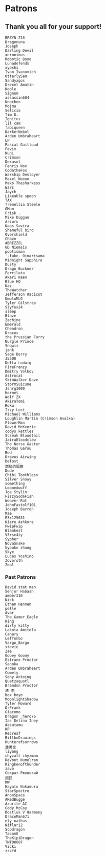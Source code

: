 # Patrons
## Thank you all for your support!
	BRZYN-Z18
	Dragonuna
	Joseph
	Darling Devil
	xeronious
	Robotic Boyo
	Lunadefends
	xyoshi
	Ivan Ivanovich
	OtterlySam
	Sandyagos
	Drexel Amatin
	Koole
	Signum
	assassin604
	Knochen
	Mojma
	Selicia
	Tim D.
	Ignitus
	lil cam
	fabiqueen
	DarkerNebel
	Arden Umbraheart
	LP
	Pascal Gailloud
	Fevix
	Kuni
	Crimson
	Dexasol
	Fenris Nox
	CodatheFox
	Warship Destoyer
	Maxel Noone
	Mako Thesharkess
	Ears
	Jaych
	Likeable spoon
	TAX
	Tremellia Steele
	GMan
	Frisk .
	Mike Duggan
	Arzuru
	Kaos Savira
	Shameful bird
	Overshield
	Chazo
	ABREZZEL
	GD Niemsis
	pootisman
	'-fake- Oinarisama
	Midnight Sapphire
	Dusty
	Drago Buckner
	Ferrilata
	Akari Kaen
	Blue HQ
	Kaz
	TheWatcher
	Jefferson Racicot
	UmoluMLG
	Tyler Gilstrap
	Slyfox24
	sleep
	Blaze
	Zachine
	Emerald
	Chendron
	Dracos
	the Prussian Furry
	Nurgle Prince
	Snqwii
	jank
	Sage Berry
	J5500
	Delta Ludwig
	FireFrenzy
	Dmitry Volkov
	Astrocat
	SkinWalker Dave
	StormSuicune
	Jsnrg3000
	hornet
	Wolf ZX
	AkiraTomi
	Roku
	Izzy Luci
	Michael Williams
	Loughlin Martin (Crimson Avalka)
	FlowerMan
	David McKenzie
	codys kettles
	Screak Bloodtail
	JairaBloodclaw
	The_Norse_Gaster
	Thomas Garou
	Red
	Dravus Airwing
	belost_
	燃烧的狐狸
	Dude
	Chibi Toothless
	Silver Snowy
	something
	Leanedwuff
	Joe Stylin'
	FizzySodaFish
	Weaver-Rat
	JohnFastolf101
	Joseph Barron
	Mae
	E3x125631
	Kiero Ashkore
	FwipFwip
	Blankest
	V3rse4ty
	Sypher
	NovaSnake
	kyouko zhang
	Skye
	Lucas Yoshino
	Zovoroth
	Zeal
### Past Patrons
	David stat man
	Senjor Habash
	amber310
	Nick
	Ethan Hennen
	pelle
	Avar
	The_Gamer_Eagle
	King
	dirty kitty
	Lakota Amitola
	Canary
	LefTonbo
	Vargo_Bargo
	stevie
	Zae
	Gooey Goomy
	Estrane Proctor
	Sanoka
	Arden Umbraheart
	Comely
	Sony Antoing
	Quetzaquotl
	Brandon Proctor
	清 李
	box boyo
	MoonlightShadow
	Tyler Howard
	DrFrank
	Giacomo
	Dragon _hero76
	Ias Delino Iney
	dasutamu
	KP
	Recreaf
	BillboDrawings
	Hunterofsorrows
	潘禹全
	liyang
	chyzalt chyzman
	DeVout Numelran
	Kingkenofthunder
	zavo
	Сократ Ржевский
	銀狐
	MW
	Hayato Nakamura
	StarSpectre
	AnonSpace
	ARedBugge
	Azurite AC
	Cody McCoy
	Dostluk V Harmony
	DracoMan671
	ely nathus
	Niflar12
	Scpdragon
	Tacom8
	TheKipiDragon
	TNT00007
	Vicki
	zzzfd
